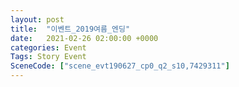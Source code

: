 ```yaml
---
layout: post
title:  "이벤트_2019여름_엔딩"
date:   2021-02-26 02:00:00 +0000
categories: Event
Tags: Story Event
SceneCode: ["scene_evt190627_cp0_q2_s10,7429311"]
---
```

